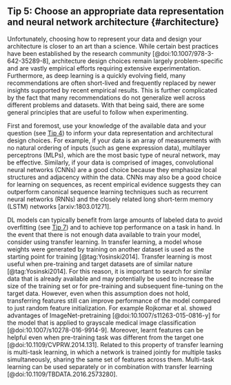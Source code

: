 ## Tip 5: Choose an appropriate data representation and neural network architecture {#architecture}
Unfortunately, choosing how to represent your data and design your architecture is closer to an art than a science.
While certain best practices have been established by the research community [@doi:10.1007/978-3-642-35289-8], architecture design choices remain largely problem-specific and are vastly empirical efforts requiring extensive experimentation.
Furthermore, as deep learning is a quickly evolving field, many recommendations are often short-lived and frequently replaced by newer insights supported by recent empirical results.
This is further complicated by the fact that many recommendations do not generalize well across different problems and datasets.
With that being said, there are some general principles that are useful to follow when experimenting.

First and foremost, use your knowledge of the available data and your question (see [Tip 4](#know-your-problem)) to inform your data representation and architectural design choices.
For example, if your data is an array of measurements with no natural ordering of inputs (such as gene expression data), multilayer perceptrons (MLPs), which are the most basic type of neural network, may be effective.
Similarly, if your data is comprised of images, convolutional neural networks (CNNs) are a good choice because they emphasize local structures and adjacency within the data.
CNNs may also be a good choice for learning on sequences, as recent empirical evidence suggests they can outperform canonical sequence learning techniques such as recurrent neural networks (RNNs) and the closely related long short-term memory (LSTM) networks [arxiv:1803.01271]. 

DL models can typically benefit from large amounts of labeled data to avoid overfitting (see [Tip 7](#overfitting)) and to achieve top performance on a task in hand.
In the event that there is not enough data available to train your model, consider using transfer learning.
In transfer learning, a model whose weights were generated by training on another dataset is used as the starting point for training [@tag:Yosinski2014].
Transfer learning is most useful when pre-training and target datasets are of similar nature [@tag:Yosinski2014].
For this reason, it is important to search for similar data that is already available and may potentially be used to increase the size of the training set or for pre-training and subsequent fine-tuning on the target data.
However, even when this assumption does not hold, transferring features still can improve performance of the model compared to just random feature initialization.
For example Rojkomar et al. showed advantages of ImageNet-pretraining [@doi:10.1007/s11263-015-0816-y] for the model that is applied to grayscale medical image classification [@doi:10.1007/s10278-016-9914-9].
Moreover, learnt features can be helpful even when pre-training task was different from the target one [@doi:10.1109/CVPRW.2014.131].
Related to this property of transfer learning is multi-task learning, in which a network is trained jointly for multiple tasks simultaneously, sharing the same set of features across them.
Multi-task learning can be used separately or in combination with transfer learning [@doi:10.1109/TBDATA.2016.2573280].
